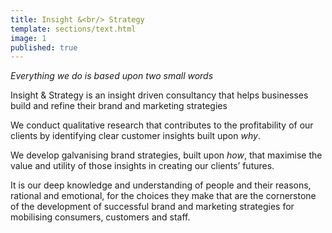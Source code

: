 ```yaml
---
title: Insight &<br/> Strategy
template: sections/text.html
image: 1
published: true
---
```


*Everything we do is based upon two small words*

Insight & Strategy is an insight driven consultancy that helps businesses build and refine their brand and marketing strategies

We conduct qualitative research that contributes to the profitability of our clients by identifying clear customer insights built upon *why*.

We develop galvanising brand strategies, built upon *how*, that maximise the value and utility of those insights in creating our clients’ futures.

It is our deep knowledge and understanding of people and their reasons, rational and emotional, for the choices they make that are the cornerstone of the development of successful brand and marketing strategies for mobilising consumers, customers and staff.
